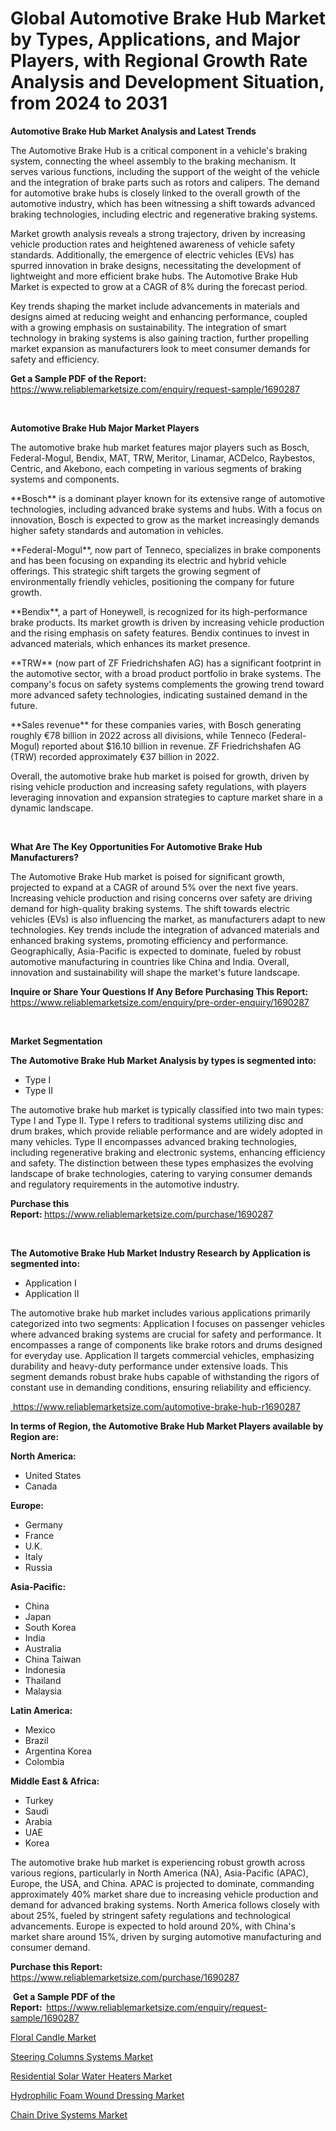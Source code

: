 <p><h1>Global Automotive Brake Hub Market by Types, Applications, and Major Players, with Regional Growth Rate Analysis and Development Situation, from 2024 to 2031</h1></p><p><strong>Automotive Brake Hub Market Analysis and Latest Trends</strong></p>
<p><p>The Automotive Brake Hub is a critical component in a vehicle's braking system, connecting the wheel assembly to the braking mechanism. It serves various functions, including the support of the weight of the vehicle and the integration of brake parts such as rotors and calipers. The demand for automotive brake hubs is closely linked to the overall growth of the automotive industry, which has been witnessing a shift towards advanced braking technologies, including electric and regenerative braking systems.</p><p>Market growth analysis reveals a strong trajectory, driven by increasing vehicle production rates and heightened awareness of vehicle safety standards. Additionally, the emergence of electric vehicles (EVs) has spurred innovation in brake designs, necessitating the development of lightweight and more efficient brake hubs. The Automotive Brake Hub Market is expected to grow at a CAGR of 8% during the forecast period. </p><p>Key trends shaping the market include advancements in materials and designs aimed at reducing weight and enhancing performance, coupled with a growing emphasis on sustainability. The integration of smart technology in braking systems is also gaining traction, further propelling market expansion as manufacturers look to meet consumer demands for safety and efficiency.</p></p>
<p><strong>Get a Sample PDF of the Report:&nbsp;</strong> <a href="https://www.reliablemarketsize.com/enquiry/request-sample/1690287?utm_campaign=1259&utm_medium=2&utm_source=Github&utm_content=ia&utm_term=17102024&utm_id=automotive-brake-hub">https://www.reliablemarketsize.com/enquiry/request-sample/1690287</a></p>
<p>&nbsp;</p>
<p><strong>Automotive Brake Hub Major Market Players</strong></p>
<p><p>The automotive brake hub market features major players such as Bosch, Federal-Mogul, Bendix, MAT, TRW, Meritor, Linamar, ACDelco, Raybestos, Centric, and Akebono, each competing in various segments of braking systems and components.</p><p>**Bosch** is a dominant player known for its extensive range of automotive technologies, including advanced brake systems and hubs. With a focus on innovation, Bosch is expected to grow as the market increasingly demands higher safety standards and automation in vehicles.</p><p>**Federal-Mogul**, now part of Tenneco, specializes in brake components and has been focusing on expanding its electric and hybrid vehicle offerings. This strategic shift targets the growing segment of environmentally friendly vehicles, positioning the company for future growth.</p><p>**Bendix**, a part of Honeywell, is recognized for its high-performance brake products. Its market growth is driven by increasing vehicle production and the rising emphasis on safety features. Bendix continues to invest in advanced materials, which enhances its market presence.</p><p>**TRW** (now part of ZF Friedrichshafen AG) has a significant footprint in the automotive sector, with a broad product portfolio in brake systems. The company's focus on safety systems complements the growing trend toward more advanced safety technologies, indicating sustained demand in the future.</p><p>**Sales revenue** for these companies varies, with Bosch generating roughly €78 billion in 2022 across all divisions, while Tenneco (Federal-Mogul) reported about $16.10 billion in revenue. ZF Friedrichshafen AG (TRW) recorded approximately €37 billion in 2022.</p><p>Overall, the automotive brake hub market is poised for growth, driven by rising vehicle production and increasing safety regulations, with players leveraging innovation and expansion strategies to capture market share in a dynamic landscape.</p></p>
<p>&nbsp;</p>
<p><strong>What Are The Key Opportunities For Automotive Brake Hub Manufacturers?</strong></p>
<p><p>The Automotive Brake Hub market is poised for significant growth, projected to expand at a CAGR of around 5% over the next five years. Increasing vehicle production and rising concerns over safety are driving demand for high-quality braking systems. The shift towards electric vehicles (EVs) is also influencing the market, as manufacturers adapt to new technologies. Key trends include the integration of advanced materials and enhanced braking systems, promoting efficiency and performance. Geographically, Asia-Pacific is expected to dominate, fueled by robust automotive manufacturing in countries like China and India. Overall, innovation and sustainability will shape the market's future landscape.</p></p>
<p><strong>Inquire or Share Your Questions If Any Before Purchasing This Report:</strong> <a href="https://www.reliablemarketsize.com/enquiry/pre-order-enquiry/1690287?utm_campaign=1259&utm_medium=2&utm_source=Github&utm_content=ia&utm_term=17102024&utm_id=automotive-brake-hub">https://www.reliablemarketsize.com/enquiry/pre-order-enquiry/1690287</a></p>
<p>&nbsp;</p>
<p><strong>Market Segmentation</strong></p>
<p><strong>The Automotive Brake Hub Market Analysis by types is segmented into:</strong></p>
<p><ul><li>Type I</li><li>Type II</li></ul></p>
<p><p>The automotive brake hub market is typically classified into two main types: Type I and Type II. Type I refers to traditional systems utilizing disc and drum brakes, which provide reliable performance and are widely adopted in many vehicles. Type II encompasses advanced braking technologies, including regenerative braking and electronic systems, enhancing efficiency and safety. The distinction between these types emphasizes the evolving landscape of brake technologies, catering to varying consumer demands and regulatory requirements in the automotive industry.</p></p>
<p><strong>Purchase this Report:&nbsp;</strong><a href="https://www.reliablemarketsize.com/purchase/1690287?utm_campaign=1259&utm_medium=2&utm_source=Github&utm_content=ia&utm_term=17102024&utm_id=automotive-brake-hub">https://www.reliablemarketsize.com/purchase/1690287</a></p>
<p>&nbsp;</p>
<p><strong>The Automotive Brake Hub Market Industry Research by Application is segmented into:</strong></p>
<p><ul><li>Application I</li><li>Application II</li></ul></p>
<p><p>The automotive brake hub market includes various applications primarily categorized into two segments: Application I focuses on passenger vehicles where advanced braking systems are crucial for safety and performance. It encompasses a range of components like brake rotors and drums designed for everyday use. Application II targets commercial vehicles, emphasizing durability and heavy-duty performance under extensive loads. This segment demands robust brake hubs capable of withstanding the rigors of constant use in demanding conditions, ensuring reliability and efficiency.</p></p>
<p><a href="https://www.reliablemarketsize.com/automotive-brake-hub-r1690287?utm_campaign=1259&utm_medium=2&utm_source=Github&utm_content=ia&utm_term=17102024&utm_id=automotive-brake-hub">&nbsp;https://www.reliablemarketsize.com/automotive-brake-hub-r1690287</a></p>
<p><strong>In terms of Region, the Automotive Brake Hub Market Players available by Region are:</strong></p>
<p>
    <p> <strong> North America: </strong>
        <ul>
            <li>United States</li>
            <li>Canada</li>
        </ul>
        </p> 
    <p> <strong> Europe: </strong>
        <ul>
            <li>Germany</li>
            <li>France</li>
            <li>U.K.</li>
            <li>Italy</li>
            <li>Russia</li>
        </ul>
        </p> 
    <p> <strong> Asia-Pacific: </strong>
        <ul>
            <li>China</li>
            <li>Japan</li>
            <li>South Korea</li>
            <li>India</li>
            <li>Australia</li>
            <li>China Taiwan</li>
            <li>Indonesia</li>
            <li>Thailand</li>
            <li>Malaysia</li>
        </ul>
        </p> 
    <p> <strong> Latin America: </strong>
        <ul>
            <li>Mexico</li>
            <li>Brazil</li>
            <li>Argentina Korea</li>
            <li>Colombia</li>
        </ul>
        </p> 
    <p> <strong> Middle East & Africa: </strong>
        <ul>
            <li>Turkey</li>
            <li>Saudi</li>
            <li>Arabia</li>
            <li>UAE</li>
            <li>Korea</li>
        </ul>
    </p>
    </p>
<p><p>The automotive brake hub market is experiencing robust growth across various regions, particularly in North America (NA), Asia-Pacific (APAC), Europe, the USA, and China. APAC is projected to dominate, commanding approximately 40% market share due to increasing vehicle production and demand for advanced braking systems. North America follows closely with about 25%, fueled by stringent safety regulations and technological advancements. Europe is expected to hold around 20%, with China's market share around 15%, driven by surging automotive manufacturing and consumer demand.</p></p>
<p><strong>Purchase this Report: </strong><a href="https://www.reliablemarketsize.com/purchase/1690287?utm_campaign=1259&utm_medium=2&utm_source=Github&utm_content=ia&utm_term=17102024&utm_id=automotive-brake-hub">https://www.reliablemarketsize.com/purchase/1690287</a></p>
<p>&nbsp;<strong>Get a Sample PDF of the Report:&nbsp;&nbsp;</strong><a href="https://www.reliablemarketsize.com/enquiry/request-sample/1690287?utm_campaign=1259&utm_medium=2&utm_source=Github&utm_content=ia&utm_term=17102024&utm_id=automotive-brake-hub">https://www.reliablemarketsize.com/enquiry/request-sample/1690287</a></p>
<p><strong></strong></p>
<p><p><a href="https://www.linkedin.com/pulse/insights-floral-candle-market-size-which-expanding-73-cagr-zql4e?utm_campaign=1259&utm_medium=2&utm_source=Github&utm_content=ia&utm_term=17102024&utm_id=automotive-brake-hub">Floral Candle Market</a></p><p><a href="https://github.com/kaceycoody4m/Market-Research-Report-List-1/blob/main/steering-columns-systems-market.md?utm_campaign=1259&utm_medium=2&utm_source=Github&utm_content=ia&utm_term=17102024&utm_id=automotive-brake-hub">Steering Columns Systems Market</a></p><p><a href="https://issuu.com/reportprime-2/docs/residential-solar-water-heaters-mar_240998801a320c?utm_campaign=1259&utm_medium=2&utm_source=Github&utm_content=ia&utm_term=17102024&utm_id=automotive-brake-hub">Residential Solar Water Heaters Market</a></p><p><a href="https://www.linkedin.com/pulse/hydrophilic-foam-wound-dressing-market-segmentation-geographical-gtoxe?utm_campaign=1259&utm_medium=2&utm_source=Github&utm_content=ia&utm_term=17102024&utm_id=automotive-brake-hub">Hydrophilic Foam Wound Dressing Market</a></p><p><a href="https://issuu.com/reportprime-2/docs/chain-drive-systems-market-size-203_95b8dea4a585c9?utm_campaign=1259&utm_medium=2&utm_source=Github&utm_content=ia&utm_term=17102024&utm_id=automotive-brake-hub">Chain Drive Systems Market</a></p></p>